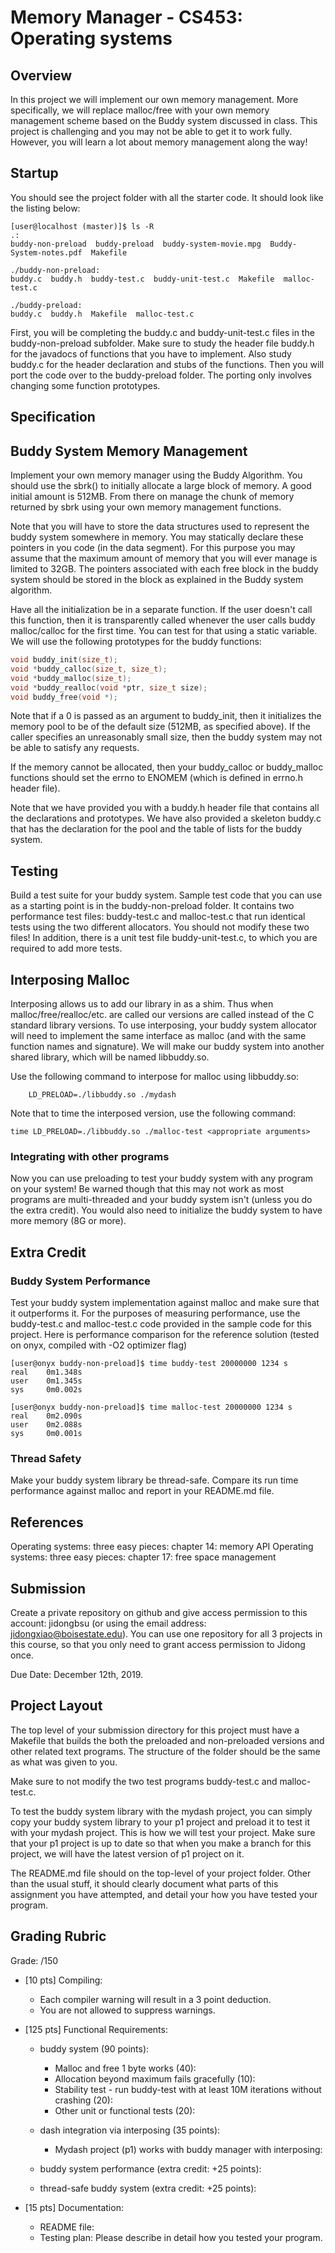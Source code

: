 # Memory Manager - CS453: Operating systems 

## Overview

In this project we will implement  our own memory management.  More specifically, we  will replace malloc/free with your own memory management scheme based on the Buddy system discussed in class. This project is challenging and you may not be able to get it to work fully. However, you will learn a lot about memory management along the way!

## Startup

You should see the project folder with all the starter code. It should look like the listing below:

```console
[user@localhost (master)]$ ls -R
.:
buddy-non-preload  buddy-preload  buddy-system-movie.mpg  Buddy-System-notes.pdf  Makefile

./buddy-non-preload:
buddy.c  buddy.h  buddy-test.c  buddy-unit-test.c  Makefile  malloc-test.c

./buddy-preload:
buddy.c  buddy.h  Makefile  malloc-test.c
```

First, you will be completing the buddy.c and buddy-unit-test.c files in the buddy-non-preload subfolder. Make sure to study the header file buddy.h for the javadocs of functions that you have to implement. Also study buddy.c for the header declaration and stubs of the functions. Then you will port the code over to the buddy-preload folder. The porting only involves changing some function prototypes.

## Specification

## Buddy System Memory Management

Implement your own memory manager using the Buddy Algorithm. You should use the sbrk() to initially allocate a large block of memory.  A good initial amount is 512MB. From there on manage the chunk of memory returned by sbrk using your own memory management functions.

Note that you will have to store the data structures used to represent the buddy system somewhere in memory. You may statically declare these pointers in you code (in the data segment). For this purpose you may assume that the maximum amount of memory that you will ever manage is limited to 32GB. The pointers associated with each free block in the buddy system should be stored in the block as explained in the Buddy system algorithm.

Have all the initialization be in a separate function.  If the user doesn't call this function, then it is transparently called whenever the user calls buddy malloc/calloc for the first time. You can test for that using a static variable. We will use the following prototypes for the buddy functions:

```c
void buddy_init(size_t);
void *buddy_calloc(size_t, size_t);
void *buddy_malloc(size_t);
void *buddy_realloc(void *ptr, size_t size);
void buddy_free(void *);
```

Note that if a 0 is passed as an argument to buddy_init, then it initializes the memory pool to be of the default size (512MB, as specified above).  If the caller specifies an unreasonably small size, then the buddy system may not be able to satisfy any requests. 

If the memory cannot be allocated, then your buddy_calloc or buddy_malloc functions should set the errno to ENOMEM (which is defined in errno.h header file). 

Note that we have provided you with a buddy.h header file that contains all the declarations and prototypes. We have also provided a skeleton buddy.c that has the declaration for the pool and the table of lists for the buddy system.

## Testing

Build a test suite for your buddy system. Sample test code that you can use as a starting point is in the buddy-non-preload folder. It contains two performance test files: buddy-test.c and malloc-test.c that run identical tests using the two different allocators. You should not modify these two files! In addition, there is a unit test file buddy-unit-test.c, to which you are required to add more tests.

## Interposing Malloc

Interposing allows us to add our library in as a shim. Thus when malloc/free/realloc/etc. are called our versions are called instead of the C standard library versions.  To use interposing, your buddy system allocator will need to implement the same interface as malloc (and with the same function names and signature).  We will make our buddy system into another shared library, which will be named libbuddy.so.

Use the following command to interpose for malloc using libbuddy.so:

```console
    LD_PRELOAD=./libbuddy.so ./mydash
```

Note that to time the interposed version, use the following command:

```console
time LD_PRELOAD=./libbuddy.so ./malloc-test <appropriate arguments>
```

<!-- ### Integrating with your shell

Use the interposing version of your buddy system to integrate with the shell. Run all the base tests on your dash to check that it works well with the buddy memory allocator.-->

### Integrating with other programs

Now you can use preloading to test your buddy system with any program on your system!  Be warned though that this may not work as most programs are multi-threaded and your buddy system isn't (unless you do the extra credit). You would also need to initialize the buddy system to have more memory (8G or more). 

## Extra Credit 

### Buddy System Performance

Test your buddy system implementation against malloc and make sure that it outperforms it. For the purposes of measuring performance, use the buddy-test.c and malloc-test.c code provided in the sample code for this project. Here is performance comparison for the reference solution (tested on onyx, compiled with -O2 optimizer flag)

```console
[user@onyx buddy-non-preload]$ time buddy-test 20000000 1234 s
real    0m1.348s
user    0m1.345s
sys     0m0.002s

[user@onyx buddy-non-preload]$ time malloc-test 20000000 1234 s      
real    0m2.090s
user    0m2.088s
sys     0m0.001s
```

### Thread Safety

Make your buddy system library be thread-safe. Compare its run time performance against malloc and report in your README.md file.

## References

Operating systems: three easy pieces: chapter 14: memory API
Operating systems: three easy pieces: chapter 17: free space management

## Submission

Create a private repository on github and give access permission to this account: jidongbsu (or using the email address: jidongxiao@boisestate.edu). You can use one repository for all 3 projects in this course, so that you only need to grant access permission to Jidong once.

Due Date:  December 12th, 2019.

## Project Layout

The top level of your submission directory for this project must have a Makefile that builds the both the preloaded and non-preloaded versions and other related text programs. The structure of the folder should be the same as what was given to you.


Make sure to not modify the two test programs buddy-test.c and malloc-test.c.

To test the buddy system library with the mydash project, you can simply copy your buddy system library to your p1 project and preload it to test it with your mydash project. This is how we will test your project. Make sure that your p1 project is up to date so that when you make a branch for this project, we will have the latest version of p1 project on it.

The README.md file should on the top-level of your project folder. Other than the usual stuff, it should clearly document what parts of this assignment you have attempted, and detail your how you have tested your program.

## Grading Rubric

Grade:  /150

- [10 pts] Compiling:
  	
	- Each compiler warning will result in a 3 point deduction.
	- You are not allowed to suppress warnings.
    
- [125 pts] Functional Requirements:
	- buddy system (90 points):
		- Malloc and free 1 byte works (40):
		- Allocation beyond maximum fails gracefully (10):
		- Stability test - run buddy-test with at least 10M iterations without crashing (20):
		- Other unit or functional tests (20):

	- dash integration via interposing (35 points):
		- Mydash project (p1) works with buddy manager with interposing:

	- buddy system performance (extra credit: +25 points):
	- thread-safe buddy system (extra credit: +25 points):

- [15 pts] Documentation:
	
	- README file:
	- Testing plan: Please describe in detail how you tested your program.

